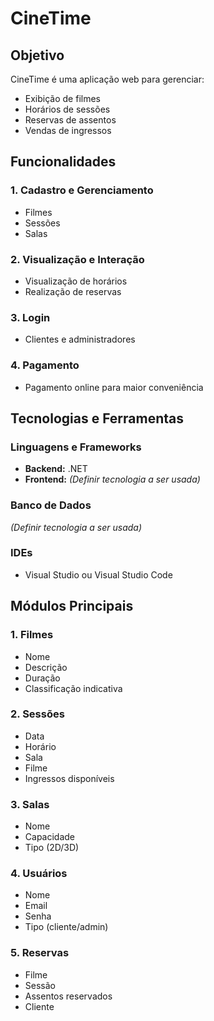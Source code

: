 # CineTime

## Objetivo
CineTime é uma aplicação web para gerenciar:
- Exibição de filmes
- Horários de sessões
- Reservas de assentos
- Vendas de ingressos

## Funcionalidades
### 1. Cadastro e Gerenciamento
- Filmes
- Sessões
- Salas

### 2. Visualização e Interação
- Visualização de horários
- Realização de reservas

### 3. Login
- Clientes e administradores

### 4. Pagamento
- Pagamento online para maior conveniência

## Tecnologias e Ferramentas
### Linguagens e Frameworks
- **Backend:** .NET
- **Frontend:** *(Definir tecnologia a ser usada)*

### Banco de Dados
*(Definir tecnologia a ser usada)*

### IDEs
- Visual Studio ou Visual Studio Code

## Módulos Principais
### 1. Filmes
- Nome
- Descrição
- Duração
- Classificação indicativa

### 2. Sessões
- Data
- Horário
- Sala
- Filme
- Ingressos disponíveis

### 3. Salas
- Nome
- Capacidade
- Tipo (2D/3D)

### 4. Usuários
- Nome
- Email
- Senha
- Tipo (cliente/admin)

### 5. Reservas
- Filme
- Sessão
- Assentos reservados
- Cliente
